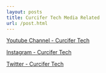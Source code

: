 ```yaml
---
layout: posts
title: Curcifer Tech Media Related
url: /post.html
---
```



[Youtube Channel - Curcifer Tech][Youtube-site]

[Instagram - Curcifer Tech][Instagram-site]

[Twitter - Curcifer Tech][Twitter-site]

[Youtube-site]: https://www.youtube.com/channel/UCivOjH8kwaIwbCjrFis5VvA
[Instagram-site]: https://www.instagram.com/curcifer.tech/
[Twitter-site]: https://twitter.com/curcifer